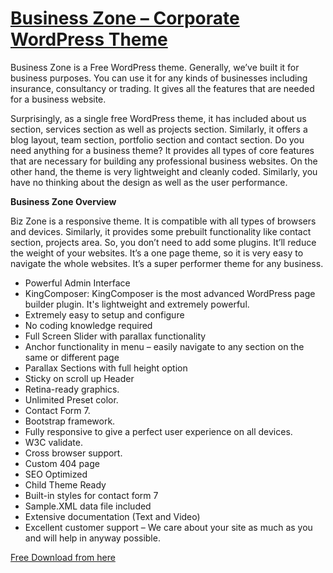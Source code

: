 [Business Zone – Corporate WordPress Theme](https://trendytheme.net/items/business-zone-corporate-free-wordpress-theme)
=========================================

Business Zone is a Free WordPress theme. Generally, we’ve built it for business purposes. You can use it for any kinds of businesses including insurance, consultancy or trading. It gives all the features that are needed for a business website.

Surprisingly, as a single free WordPress theme, it has included about us section, services section as well as projects section. Similarly, it offers a blog layout, team section, portfolio section and contact section. Do you need anything for a business theme? It provides all types of core features that are necessary for building any professional business websites. On the other hand, the theme is very lightweight and cleanly coded. Similarly, you have no thinking about the design as well as the user performance.


**Business Zone Overview**

Biz Zone is a responsive theme. It is compatible with all types of browsers and devices. Similarly, it provides some prebuilt functionality like contact section, projects area. So, you don’t need to add some plugins. It’ll reduce the weight of your websites. It’s a one page theme, so it is very easy to navigate the whole websites. It’s a super performer theme for any business.

- Powerful Admin Interface
- KingComposer: KingComposer is the most advanced WordPress page builder plugin. It's lightweight and extremely powerful.
- Extremely easy to setup and configure
- No coding knowledge required
- Full Screen Slider with parallax functionality
- Anchor functionality in menu – easily navigate to any section on the same or different page
- Parallax Sections with full height option
- Sticky on scroll up Header
- Retina-ready graphics.
- Unlimited Preset color.
- Contact Form 7.
- Bootstrap framework.
- Fully responsive to give a perfect user experience on all devices.
- W3C validate.
- Cross browser support.
- Custom 404 page
- SEO Optimized
- Child Theme Ready
- Built-in styles for contact form 7
- Sample.XML data file included
- Extensive documentation (Text and Video)
- Excellent customer support – We care about your site as much as you and will help in anyway possible.


[Free Download from here](https://trendytheme.net/items/business-zone-corporate-free-wordpress-theme)